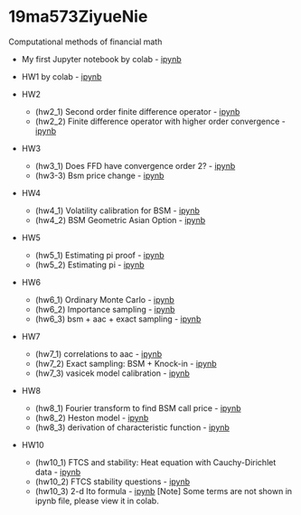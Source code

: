 # 19ma573ZiyueNie
Computational methods of financial math

 * My first Jupyter notebook by colab - [ipynb](src/first_notebook_v01.ipynb)
 
 * HW1 by colab - [ipynb](src/hw1.ipynb)
 
 * HW2
   - (hw2_1) Second order finite difference operator - [ipynb](src/hw2_01.ipynb) 
   - (hw2_2) Finite difference operator with higher order convergence - [ipynb](src/hw2_02.ipynb)
 * HW3
   - (hw3_1) Does FFD have convergence order 2? - [ipynb](src/hw3_1.ipynb)
   - (hw3-3) Bsm price change - [ipynb](src/hw3_3.ipynb)
 * HW4
   - (hw4_1) Volatility calibration for BSM - [ipynb](src/hw4_1.ipynb)
   - (hw4_2) BSM Geometric Asian Option - [ipynb](src/hw4_2.ipynb)
 * HW5
   - (hw5_1) Estimating pi proof - [ipynb](src/hw5_1.ipynb)
   - (hw5_2) Estimating pi - [ipynb](src/hw5_2.ipynb)
 * HW6
   - (hw6_1) Ordinary Monte Carlo - [ipynb](src/hw6_1.ipynb)
   - (hw6_2) Importance sampling - [ipynb](src/hw6_2.ipynb)
   - (hw6_3) bsm + aac + exact sampling - [ipynb](src/hw6_3.ipynb)
 * HW7
   - (hw7_1) correlations to aac - [ipynb](src/hw7_1.ipynb)
   - (hw7_2) Exact sampling: BSM + Knock-in - [ipynb](src/hw7_2.ipynb)
   - (hw7_3) vasicek model calibration - [ipynb](src/hw7_3.ipynb)  
 * HW8
   - (hw8_1) Fourier transform to find BSM call price - [ipynb](src/hw8_1.ipynb)
   - (hw8_2) Heston model - [ipynb](src/hw8_2.ipynb)
   - (hw8_3) derivation of characteristic function - [ipynb](src/hw8_3.ipynb)  
 * HW10
   - (hw10_1) FTCS and stability: Heat equation with Cauchy-Dirichlet data - [ipynb](src/hw10_1.ipynb)
   - (hw10_2) FTCS stability questions - [ipynb](src/hw10_2.ipynb)
   - (hw10_3) 2-d Ito formula - [ipynb](src/hw10_3.ipynb)  [Note] Some terms are not shown in ipynb file, please view it in colab.
